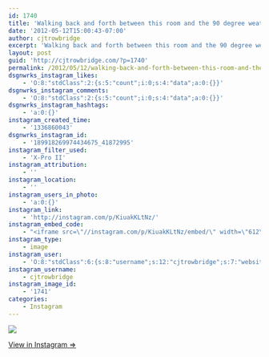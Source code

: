 ```yaml
---
id: 1740
title: 'Walking back and forth between this room and the 90 degree weather outside KIILLLSSS :('
date: '2012-05-12T15:00:43-07:00'
author: cjtrowbridge
excerpt: 'Walking back and forth between this room and the 90 degree weather outside KIILLLSSS :('
layout: post
guid: 'http://cjtrowbridge.com/?p=1740'
permalink: /2012/05/12/walking-back-and-forth-between-this-room-and-the-90-degree-weather-outside-kiilllsss/
dsgnwrks_instagram_likes:
    - 'O:8:"stdClass":2:{s:5:"count";i:0;s:4:"data";a:0:{}}'
dsgnwrks_instagram_comments:
    - 'O:8:"stdClass":2:{s:5:"count";i:0;s:4:"data";a:0:{}}'
dsgnwrks_instagram_hashtags:
    - 'a:0:{}'
instagram_created_time:
    - '1336860043'
dsgnwrks_instagram_id:
    - '189918269974434675_41872995'
instagram_filter_used:
    - 'X-Pro II'
instagram_attribution:
    - ''
instagram_location:
    - ''
instagram_users_in_photo:
    - 'a:0:{}'
instagram_link:
    - 'http://instagram.com/p/KiuakKLtNz/'
instagram_embed_code:
    - "<iframe src=\"//instagram.com/p/KiuakKLtNz/embed/\" width=\"612\" height=\"710\" frameborder=\"0\" scrolling=\"no\" allowtransparency=\"true\"></iframe>\n"
instagram_type:
    - image
instagram_user:
    - 'O:8:"stdClass":6:{s:8:"username";s:12:"cjtrowbridge";s:7:"website";s:0:"";s:15:"profile_picture";s:103:"https://igcdn-photos-f-a.akamaihd.net/hphotos-ak-xpa1/t51.2885-19/925559_452430704897917_67836701_a.jpg";s:9:"full_name";s:13:"CJ Trowbridge";s:3:"bio";s:0:"";s:2:"id";s:8:"41872995";}'
instagram_username:
    - cjtrowbridge
instagram_image_id:
    - '1741'
categories:
    - Instagram
---
```


[![](http://blog.cjtrowbridge.com/wp-content/uploads/2012/05/ebb9e72a9c7d11e180d51231380fcd7e_7.jpg)](http://instagram.com/p/KiuakKLtNz/)

[View in Instagram ⇒](http://instagram.com/p/KiuakKLtNz/)
